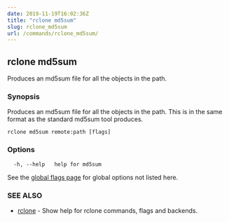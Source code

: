```yaml
---
date: 2019-11-19T16:02:36Z
title: "rclone md5sum"
slug: rclone_md5sum
url: /commands/rclone_md5sum/
---
```

## rclone md5sum

Produces an md5sum file for all the objects in the path.

### Synopsis


Produces an md5sum file for all the objects in the path.  This
is in the same format as the standard md5sum tool produces.


```
rclone md5sum remote:path [flags]
```

### Options

```
  -h, --help   help for md5sum
```

See the [global flags page](/flags/) for global options not listed here.

### SEE ALSO

* [rclone](/commands/rclone/)	 - Show help for rclone commands, flags and backends.

